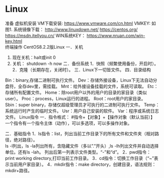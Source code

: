 # Linux
准备
虚拟机安装
VM下载安装:
https://www.vmware.com/cn.html
VMKEY:
如图1.
系统镜像下载：
http://www.linuxdown.net/ 
https://centos.org/   
https://msdn.itellyou.cn/
WIN系统KEY：
https://www.nruan.com/win-key.html  
终端操作
CentOS8.2.2版Linux
一．关机
1.	现在关机：halt或init 0
2.	关机： shutdown -h now
二．备份系统
1．快照（频繁使用备份，开启时）。
2．克隆（长期存在，关闭时）。
三．Linux下一切皆文件。
四．目录结构
 
Bin：binary,存储二进制可执行文件。
Dev：存储外接设备，Linux下无法自动分盘符，全存dev里，需挂载。
Mnt：给外接设备挂载的文件，系统可读取。
Etc：存储所有配置文件。
Home：除root用户以外的用户的目录的家目录（类似user）。
Proc：process，Linux运行的进程。
Root：root用户的家目录。
Sbin：super binary，存储仅超级管理员才可执行的二进制可执行文件。
Temp：系统运行时产生的临时文件。
Usr：用户自己安装的软件。
Var：程序或系统日志文件。
Linux指令
一．指令格式：
#指令+【对象】+【操作对象（默认当前）】
一个指令有一个指令主体（动作），可以多选项，可以多操作对象。
 
二．基础指令
1．ls指令：list，列出当前工作目录下的所有文件和文件夹（相对路径，绝对路径）。  
ls -l列出，ls -la列出所有，含隐藏文件（多以”.”开头）,ls -lh列出文件并自动选择单位。还有ls -lah。
列出后第一列表示文件类型。“-”和“d”。
2．pwd指令：print working directory,打印当前工作目录。
3．cd指令：切换工作目录（“~”表示当前用户家目录）。
4．mkdir指令：make directory，创建目录，语法规则：mkdir+路径。
